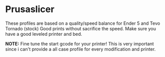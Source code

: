 # Prusaslicer


These profiles are based on a quality/speed balance for Ender 5 and Tevo Tornado (stock)
Good prints without sacrifice the speed.
Make sure you have a good leveled printer and bed.

**NOTE:** Fine tune the start gcode for your printer! This is very important since i can't provide a all case profile for every modification and printer.

